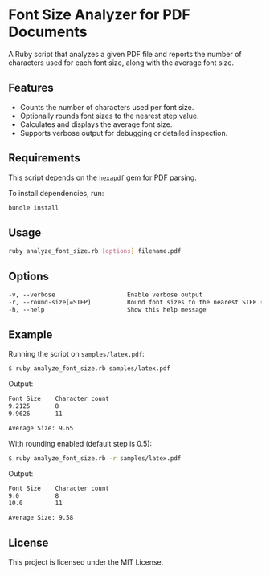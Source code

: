 # Font Size Analyzer for PDF Documents

A Ruby script that analyzes a given PDF file and reports the number of characters used for each font size, along with the average font size.

## Features

- Counts the number of characters used per font size.
- Optionally rounds font sizes to the nearest step value.
- Calculates and displays the average font size.
- Supports verbose output for debugging or detailed inspection.

## Requirements

This script depends on the [`hexapdf`](https://github.com/gettalong/hexapdf) gem for PDF parsing.

To install dependencies, run:

```sh
bundle install
```

## Usage

```sh
ruby analyze_font_size.rb [options] filename.pdf
```

## Options

```txt
-v, --verbose                    Enable verbose output
-r, --round-size[=STEP]          Round font sizes to the nearest STEP (e.g., 0.5)
-h, --help                       Show this help message
```

## Example

Running the script on `samples/latex.pdf`:

```sh
$ ruby analyze_font_size.rb samples/latex.pdf
```

Output:
```txt
Font Size    Character count
9.2125       8
9.9626       11

Average Size: 9.65
```

With rounding enabled (default step is 0.5):
```sh
$ ruby analyze_font_size.rb -r samples/latex.pdf
```

Output:
```txt
Font Size    Character count
9.0          8
10.0         11

Average Size: 9.58
```

## License

This project is licensed under the MIT License.
